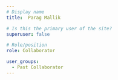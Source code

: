 ```yaml
---
# Display name
title:  Parag Mallik

# Is this the primary user of the site?
superuser: false

# Role/position
role: Collaborator

user_groups:
  - Past Collaborator
---
```

